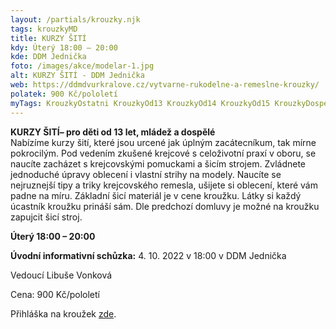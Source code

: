 ```yaml
---
layout: /partials/krouzky.njk
tags: krouzkyMD
title: KURZY ŠITÍ
kdy: Úterý 18:00 – 20:00
kde: DDM Jednička
foto: /images/akce/modelar-1.jpg
alt: KURZY ŠITÍ - DDM Jednička
web: https://ddmdvurkralove.cz/vytvarne-rukodelne-a-remeslne-krouzky/
polatek: 900 Kč/pololetí
myTags: KrouzkyOstatni KrouzkyOd13 KrouzkyOd14 KrouzkyOd15 KrouzkyDospeli
---
```

<!--StartFragment-->

**KURZY ŠITÍ– pro děti od 13 let, mládež a dospělé**\
Nabízíme kurzy šití, které jsou urcené jak úplným zacátecníkum, tak mírne pokrocilým. Pod vedením zkušené krejcové s celoživotní praxí v oboru, se naucíte zacházet s krejcovskými pomuckami a šicím strojem. Zvládnete jednoduché úpravy oblecení i vlastní strihy na modely. Naucíte se nejruznejší tipy a triky krejcovského remesla, ušijete si oblecení, které vám padne na míru. Základní šicí materiál je v cene kroužku. Látky si každý úcastník kroužku prináší sám. Dle predchozí domluvy je možné na kroužku zapujcit šicí stroj.

**Úterý 18:00 – 20:00**

**Úvodní informativní schůzka:** 4. 10. 2022 v 18:00 v DDM Jednička

Vedoucí Libuše Vonková

Cena: 900 Kč/pololetí

Přihláška na kroužek [zde](https://ddmdvurkralove.cz/prihlaska/).

<!--EndFragment-->